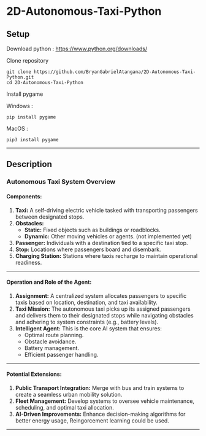 # 2D-Autonomous-Taxi-Python

## Setup

Download python : https://www.python.org/downloads/

Clone repository

```
git clone https://github.com/BryanGabrielAtangana/2D-Autonomous-Taxi-Python.git
cd 2D-Autonomous-Taxi-Python
```

Install pygame

Windows :
```
pip install pygame
```

MacOS :
```
pip3 install pygame
```
---

## Description

### **Autonomous Taxi System Overview**

#### **Components:**
1. **Taxi:** A self-driving electric vehicle tasked with transporting passengers between designated stops. 
2. **Obstacles:**  
   - **Static:** Fixed objects such as buildings or roadblocks.  
   - **Dynamic:** Other moving vehicles or agents. (not implemented yet)
3. **Passenger:** Individuals with a destination tied to a specific taxi stop.
4. **Stop:** Locations where passengers board and disembark.
5. **Charging Station:** Stations where taxis recharge to maintain operational readiness.

---

#### **Operation and Role of the Agent:**

1. **Assignment:** A centralized system allocates passengers to specific taxis based on location, destination, and taxi availability.
2. **Taxi Mission:** The autonomous taxi picks up its assigned passengers and delivers them to their designated stops while navigating obstacles and adhering to system constraints (e.g., battery levels).
3. **Intelligent Agent:** This is the core AI system that ensures:  
   - Optimal route planning.  
   - Obstacle avoidance.  
   - Battery management.  
   - Efficient passenger handling.

---

#### **Potential Extensions:**

1. **Public Transport Integration:** Merge with bus and train systems to create a seamless urban mobility solution.  
3. **Fleet Management:** Develop systems to oversee vehicle maintenance, scheduling, and optimal taxi allocation.  
4. **AI-Driven Improvements:** Enhance decision-making algorithms for better energy usage, Reingorcement learning could be used.

---
